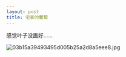 ```yaml
---
layout: post
title: 宅家的葡萄
---
```


感觉叶子没画好......

<!---more---->
![03b15a39493495d005b25a2d8a5eee8.jpg](https://i.loli.net/2020/02/29/2aVwuPzngbjryBl.jpg)

